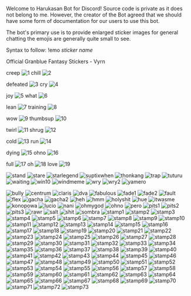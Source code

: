 Welcome to Harukasan Bot for Discord!
Source code is private as it does not belong to me. However, the creator of the Bot agreed that we should have some form of documentation for our users to use this bot.

The bot's primary use is to provide enlarged sticker images for general chatting the emojis are generally quite small to see.

Syntax to follow: !emo *sticker name*

Official Granblue Fantasy Stickers - Vyrn

creep
![1](https://cloud.githubusercontent.com/assets/8453488/22091365/efc5edaa-de31-11e6-831e-2d050993aeb7.png) chill
![2](https://cloud.githubusercontent.com/assets/8453488/22091366/efc5d8ce-de31-11e6-8d32-2a68badd6659.png)

defeated
![3](https://cloud.githubusercontent.com/assets/8453488/22091369/efd36e44-de31-11e6-88a7-4e465ae38e8b.png) cry
![4](https://cloud.githubusercontent.com/assets/8453488/22091368/efd1120c-de31-11e6-9682-9c9b195f4022.png)

joy
![5](https://cloud.githubusercontent.com/assets/8453488/22091370/efd84bf8-de31-11e6-9a71-34d8ecd75e6c.png) what
![6](https://cloud.githubusercontent.com/assets/8453488/22091373/eff3ec00-de31-11e6-9a4b-1fb1be4d3d88.png)

lean
![7](https://cloud.githubusercontent.com/assets/8453488/22091372/eff2cab4-de31-11e6-8165-70957ba3b773.png) training
![8](https://cloud.githubusercontent.com/assets/8453488/22091371/eff1f170-de31-11e6-9178-6ca69d15763f.png)

wow
![9](https://cloud.githubusercontent.com/assets/8453488/22091375/efff51d0-de31-11e6-803b-f95dc5f72477.png) thumbsup
![10](https://cloud.githubusercontent.com/assets/8453488/22091374/efff0cfc-de31-11e6-8f63-af98a260ff42.png)

twirl
![11](https://cloud.githubusercontent.com/assets/8453488/22091376/f0057466-de31-11e6-8f1b-253de24caca2.png) shrug
![12](https://cloud.githubusercontent.com/assets/8453488/22091379/f0200a56-de31-11e6-98fb-eba6a0722992.png)

cold
![13](https://cloud.githubusercontent.com/assets/8453488/22091380/f020bfc8-de31-11e6-91d8-23c0d290f305.png) run
![14](https://cloud.githubusercontent.com/assets/8453488/22091378/f01dbed6-de31-11e6-9d23-457517b4e0b5.png)

dying
![15](https://cloud.githubusercontent.com/assets/8453488/22091382/f02b0c26-de31-11e6-8db1-ea515ec44780.png) ohno
![16](https://cloud.githubusercontent.com/assets/8453488/22091381/f02a1d20-de31-11e6-8ad9-49a7f1e646e2.png)

full
![17](https://cloud.githubusercontent.com/assets/8453488/22091383/f0335ff2-de31-11e6-8666-9e742c11d30a.png) oh
![18](https://cloud.githubusercontent.com/assets/8453488/22091384/f04ace30-de31-11e6-8e1f-d0615f4bc3f5.png) love
![19](https://cloud.githubusercontent.com/assets/8453488/22091386/f04ce2ec-de31-11e6-9a0b-fca61106d781.png)

![stand](https://cloud.githubusercontent.com/assets/8453488/22091353/ef71ec5a-de31-11e6-87bb-444d48d46e79.png)
![stare](https://cloud.githubusercontent.com/assets/8453488/22091354/ef744252-de31-11e6-9f32-09f85e9b566e.png)
![starlegend](https://cloud.githubusercontent.com/assets/8453488/22091355/ef75b1a0-de31-11e6-84f2-e2b1ffdd13d3.png)
![suptixwhen](https://cloud.githubusercontent.com/assets/8453488/22091356/ef77832c-de31-11e6-9ecc-e7ac6fa80a16.png)
![thonkang](https://cloud.githubusercontent.com/assets/8453488/22091357/ef79704c-de31-11e6-9768-6366eaf64c3e.png)
![trap](https://cloud.githubusercontent.com/assets/8453488/22091358/ef7d1f44-de31-11e6-8b39-576f241f01da.png)
![tuturu](https://cloud.githubusercontent.com/assets/8453488/22091359/ef9c8820-de31-11e6-9511-00c59e24f2f0.png)
![waiting](https://cloud.githubusercontent.com/assets/8453488/22091360/ef9c8b0e-de31-11e6-972b-f3af6cc4c288.png)
![win10](https://cloud.githubusercontent.com/assets/8453488/22091361/ef9e009c-de31-11e6-9ab1-f945fde4b2d5.png)
![windmeme](https://cloud.githubusercontent.com/assets/8453488/22091362/efa6abca-de31-11e6-89fc-fad9f14b6052.png)
![wry](https://cloud.githubusercontent.com/assets/8453488/22091363/efa7a39a-de31-11e6-84f2-8de28a9b7bfb.png)
![wry2](https://cloud.githubusercontent.com/assets/8453488/22091364/efa97756-de31-11e6-86ef-d8c48a7fb37a.png)
![yamero](https://cloud.githubusercontent.com/assets/8453488/22091367/efc6d4ea-de31-11e6-9c41-e6bb7147ea9a.png)

![bully](https://cloud.githubusercontent.com/assets/8453488/22091385/f04bd262-de31-11e6-9c3e-d0343dd5d7bf.png)
![centrum](https://cloud.githubusercontent.com/assets/8453488/22091387/f057ed54-de31-11e6-853a-80813a7ae832.png)
![claris](https://cloud.githubusercontent.com/assets/8453488/22091388/f05a529c-de31-11e6-830e-fa7149fa9069.png)
![dva](https://cloud.githubusercontent.com/assets/8453488/22091389/f060030e-de31-11e6-8fdd-a263b5f1038b.png)
![fabulous](https://cloud.githubusercontent.com/assets/8453488/22091392/f0796e02-de31-11e6-8405-d78163115b5b.png)
![fade1](https://cloud.githubusercontent.com/assets/8453488/22091390/f078076a-de31-11e6-9bc6-74789c3d8879.png)
![fade2](https://cloud.githubusercontent.com/assets/8453488/22091391/f07897d4-de31-11e6-9bd6-82e49a0cd7a7.png)
![fault](https://cloud.githubusercontent.com/assets/8453488/22091393/f083d392-de31-11e6-99fc-5eccefd4f4b4.png)
![flex](https://cloud.githubusercontent.com/assets/8453488/22091394/f084f948-de31-11e6-88a2-b83df68cb23a.png)
![gacha](https://cloud.githubusercontent.com/assets/8453488/22091395/f08e04ca-de31-11e6-925b-570a36dddda2.png)
![gacha2](https://cloud.githubusercontent.com/assets/8453488/22091397/f0a5a062-de31-11e6-8b71-fd187e50fa15.png)
![heh](https://cloud.githubusercontent.com/assets/8453488/22091398/f0a6d612-de31-11e6-96f8-4b93ce1d9934.png)
![hmm](https://cloud.githubusercontent.com/assets/8453488/22091396/f0a3a6ae-de31-11e6-9e6c-640c01f0a22b.png)
![holyshit](https://cloud.githubusercontent.com/assets/8453488/22091400/f0b2d26e-de31-11e6-89d1-f92310bdbbdc.png)
![hue](https://cloud.githubusercontent.com/assets/8453488/22091399/f0b11a6e-de31-11e6-8c02-477f32732d4f.png)
![itwasme](https://cloud.githubusercontent.com/assets/8453488/22091401/f0ba6128-de31-11e6-9091-edaabf5320bb.png)
![konopowa](https://cloud.githubusercontent.com/assets/8453488/22091404/f0d17322-de31-11e6-933d-86fdf911d4a3.png)
![lucio](https://cloud.githubusercontent.com/assets/8453488/22091403/f0d1234a-de31-11e6-857a-8ab3edeb1cf3.png)
![nani](https://cloud.githubusercontent.com/assets/8453488/22091405/f0d3648e-de31-11e6-819e-b5d674bfe95c.png)
![ohmygod](https://cloud.githubusercontent.com/assets/8453488/22091406/f0de5dda-de31-11e6-99da-615c9c76c296.png)
![ohno](https://cloud.githubusercontent.com/assets/8453488/22091407/f0debafa-de31-11e6-97fd-5d384b2f7e5f.png)
![pero](https://cloud.githubusercontent.com/assets/8453488/22091408/f0e8aa42-de31-11e6-9e5b-e15128e21f60.png)
![pits1](https://cloud.githubusercontent.com/assets/8453488/22091410/f0fbebde-de31-11e6-97f2-5300510f42f6.png)
![pits2](https://cloud.githubusercontent.com/assets/8453488/22091409/f0fa8a78-de31-11e6-87fb-64fa68ed6687.png)
![pits3](https://cloud.githubusercontent.com/assets/8453488/22091411/f0fefcfc-de31-11e6-8971-d321f15023a0.png)
![rawr](https://cloud.githubusercontent.com/assets/8453488/22091413/f10cf6f4-de31-11e6-85d5-11855f710068.png)
![salt](https://cloud.githubusercontent.com/assets/8453488/22091412/f108e582-de31-11e6-82b5-b35a9f3b975c.png)
![shit](https://cloud.githubusercontent.com/assets/8453488/22091414/f11ad724-de31-11e6-8f46-cb73ffea7a0d.png)
![sombra](https://cloud.githubusercontent.com/assets/8453488/22091415/f126a996-de31-11e6-8d40-b37d14e6f706.png)
![stamp1](https://cloud.githubusercontent.com/assets/8453488/22091416/f127c060-de31-11e6-8bbf-ec744b9cb466.png)
![stamp2](https://cloud.githubusercontent.com/assets/8453488/22091417/f12aaed8-de31-11e6-9263-f4401690b166.png)
![stamp3](https://cloud.githubusercontent.com/assets/8453488/22091418/f13779c4-de31-11e6-918b-9781f442754f.png)
![stamp4](https://cloud.githubusercontent.com/assets/8453488/22091419/f13b097c-de31-11e6-9c33-2d66d4c9db05.png)
![stamp5](https://cloud.githubusercontent.com/assets/8453488/22091420/f14b28de-de31-11e6-9c28-4462da94be39.png)
![stamp6](https://cloud.githubusercontent.com/assets/8453488/22091422/f151e282-de31-11e6-822b-7dd7742d2384.png)
![stamp7](https://cloud.githubusercontent.com/assets/8453488/22091421/f14f572e-de31-11e6-9f9f-5dc4c9a0f5b5.png)
![stamp8](https://cloud.githubusercontent.com/assets/8453488/22091423/f1562f4a-de31-11e6-90aa-5a93309a581c.png)
![stamp9](https://cloud.githubusercontent.com/assets/8453488/22091424/f162acb6-de31-11e6-813b-86470fd8be1d.png)
![stamp10](https://cloud.githubusercontent.com/assets/8453488/22091425/f1687e34-de31-11e6-837c-6647dff83ac0.png)
![stamp11](https://cloud.githubusercontent.com/assets/8453488/22091426/f179a01a-de31-11e6-85c5-78ae8951e5f0.png)
![stamp12](https://cloud.githubusercontent.com/assets/8453488/22091427/f17ad480-de31-11e6-9b71-2395afb53ae5.png)
![stamp13](https://cloud.githubusercontent.com/assets/8453488/22091428/f17cbe6c-de31-11e6-9bed-f181e2443eb8.png)
![stamp14](https://cloud.githubusercontent.com/assets/8453488/22091429/f183725c-de31-11e6-90e4-1a06d35a621c.png)
![stamp15](https://cloud.githubusercontent.com/assets/8453488/22091430/f18c7366-de31-11e6-85b2-9a3a6b6f1877.png)
![stamp16](https://cloud.githubusercontent.com/assets/8453488/22091431/f194a9d2-de31-11e6-9e50-8f2444c48451.png)
![stamp17](https://cloud.githubusercontent.com/assets/8453488/22091433/f1a5cd98-de31-11e6-9de0-a15f9514d9e2.png)
![stamp18](https://cloud.githubusercontent.com/assets/8453488/22091432/f1a55d86-de31-11e6-90cd-0f72743d2079.png)
![stamp19](https://cloud.githubusercontent.com/assets/8453488/22091434/f1a8ce9e-de31-11e6-84fe-905de8aaf4df.png)
![stamp20](https://cloud.githubusercontent.com/assets/8453488/22091435/f1af5340-de31-11e6-8a6d-454f5ccebd0a.png)
![stamp21](https://cloud.githubusercontent.com/assets/8453488/22091436/f1b7cec6-de31-11e6-987c-1c747c209905.png)
![stamp22](https://cloud.githubusercontent.com/assets/8453488/22091437/f1c2ab16-de31-11e6-9d42-3d1b237a354a.png)
![stamp23](https://cloud.githubusercontent.com/assets/8453488/22091438/f1ce17da-de31-11e6-9948-b2cacaf4cd3c.png)
![stamp24](https://cloud.githubusercontent.com/assets/8453488/22091439/f1d40f6e-de31-11e6-9340-86eb8b8a2b13.png)
![stamp25](https://cloud.githubusercontent.com/assets/8453488/22091440/f1d932dc-de31-11e6-86ef-520bc6f00532.png)
![stamp26](https://cloud.githubusercontent.com/assets/8453488/22091441/f1dc0f98-de31-11e6-8852-491ed5c5b291.png)
![stamp27](https://cloud.githubusercontent.com/assets/8453488/22091442/f1e50788-de31-11e6-83a3-4903292337c9.png)
![stamp28](https://cloud.githubusercontent.com/assets/8453488/22091443/f1ef4af4-de31-11e6-85b8-a2658d6ec430.png)
![stamp29](https://cloud.githubusercontent.com/assets/8453488/22091444/f1fecb28-de31-11e6-80e0-79f6a771dd41.png)
![stamp30](https://cloud.githubusercontent.com/assets/8453488/22091445/f202c160-de31-11e6-9915-66c235455883.png)
![stamp31](https://cloud.githubusercontent.com/assets/8453488/22091446/f2041330-de31-11e6-81a6-9bd13453c887.png)
![stamp32](https://cloud.githubusercontent.com/assets/8453488/22091447/f207304c-de31-11e6-97e1-0de755428738.png)
![stamp33](https://cloud.githubusercontent.com/assets/8453488/22091448/f211fcde-de31-11e6-81e9-d5022e104506.png)
![stamp34](https://cloud.githubusercontent.com/assets/8453488/22091449/f21caaf8-de31-11e6-9d85-ef69522083ae.png)
![stamp35](https://cloud.githubusercontent.com/assets/8453488/22091451/f22ad5f6-de31-11e6-887b-4a78826f65b6.png)
![stamp36](https://cloud.githubusercontent.com/assets/8453488/22091453/f2327054-de31-11e6-917e-07eff0dbe27e.png)
![stamp37](https://cloud.githubusercontent.com/assets/8453488/22091452/f230b66a-de31-11e6-9a2f-78984b5cd2a1.png)
![stamp38](https://cloud.githubusercontent.com/assets/8453488/22091454/f2362410-de31-11e6-91dd-9dddbcebba74.png)
![stamp39](https://cloud.githubusercontent.com/assets/8453488/22091455/f23e3aba-de31-11e6-867a-faf697e82cd8.png)
![stamp40](https://cloud.githubusercontent.com/assets/8453488/22091456/f24aee90-de31-11e6-9168-5916940e9d8e.png)
![stamp41](https://cloud.githubusercontent.com/assets/8453488/22091457/f256231e-de31-11e6-87ed-2f2215116fb9.png)
![stamp42](https://cloud.githubusercontent.com/assets/8453488/22091459/f25e18bc-de31-11e6-8714-755ec91e9408.png)
![stamp43](https://cloud.githubusercontent.com/assets/8453488/22091458/f25d3bae-de31-11e6-844d-22aa0ed905a1.png)
![stamp44](https://cloud.githubusercontent.com/assets/8453488/22091460/f25f7c66-de31-11e6-94f0-bdcb33ca7430.png)
![stamp45](https://cloud.githubusercontent.com/assets/8453488/22091461/f26baf18-de31-11e6-8be2-83cbc0063dbb.png)
![stamp46](https://cloud.githubusercontent.com/assets/8453488/22091462/f2785e0c-de31-11e6-95cf-0a4a88bc74db.png)
![stamp47](https://cloud.githubusercontent.com/assets/8453488/22091463/f283b978-de31-11e6-98ac-7e3a19087c67.png)
![stamp48](https://cloud.githubusercontent.com/assets/8453488/22091464/f288d2a0-de31-11e6-90a7-8a16a9cabfa6.png)
![stamp49](https://cloud.githubusercontent.com/assets/8453488/22091466/f28d1ef0-de31-11e6-981c-4530e21d8391.png)
![stamp50](https://cloud.githubusercontent.com/assets/8453488/22091465/f28bac28-de31-11e6-9882-def95c28fd7e.png)
![stamp51](https://cloud.githubusercontent.com/assets/8453488/22091467/f29835ce-de31-11e6-924d-2140166c4d88.png)
![stamp52](https://cloud.githubusercontent.com/assets/8453488/22091468/f2a75b6c-de31-11e6-8390-a589d27f6074.png)
![stamp53](https://cloud.githubusercontent.com/assets/8453488/22091469/f2af0d1c-de31-11e6-8109-bd25ac16937f.png)
![stamp54](https://cloud.githubusercontent.com/assets/8453488/22091470/f2b3ebe8-de31-11e6-94f6-f0b7fce18095.png)
![stamp55](https://cloud.githubusercontent.com/assets/8453488/22091471/f2b8bd9e-de31-11e6-80b4-2cca1166827e.png)
![stamp56](https://cloud.githubusercontent.com/assets/8453488/22091472/f2bb62a6-de31-11e6-9d3e-dad3618a5055.png)
![stamp57](https://cloud.githubusercontent.com/assets/8453488/22091473/f2c5ad2e-de31-11e6-8c00-da18be4cc630.png)
![stamp58](https://cloud.githubusercontent.com/assets/8453488/22091474/f2d53550-de31-11e6-93f6-873bd2c0f3ed.png)
![stamp59](https://cloud.githubusercontent.com/assets/8453488/22091475/f2dc3a1c-de31-11e6-8f94-e6906dd346a3.png)
![stamp60](https://cloud.githubusercontent.com/assets/8453488/22091476/f2dd9416-de31-11e6-90cb-9168e2c8edd5.png)
![stamp61](https://cloud.githubusercontent.com/assets/8453488/22091477/f2e4c5c4-de31-11e6-8751-eb548dbf7256.png)
![stamp62](https://cloud.githubusercontent.com/assets/8453488/22091478/f2ead194-de31-11e6-9fd5-c18d6154dca3.png)
![stamp63](https://cloud.githubusercontent.com/assets/8453488/22091479/f2f2179c-de31-11e6-9f17-aa55738dc5c6.png)
![stamp64](https://cloud.githubusercontent.com/assets/8453488/22091480/f301f07c-de31-11e6-9aa9-d71e889ca536.png)
![stamp65](https://cloud.githubusercontent.com/assets/8453488/22091482/f308d838-de31-11e6-81f9-ad4417418305.png)
![stamp66](https://cloud.githubusercontent.com/assets/8453488/22091481/f3072af6-de31-11e6-93f8-4a34adca14b9.png)
![stamp67](https://cloud.githubusercontent.com/assets/8453488/22091483/f3105004-de31-11e6-834f-4c00275e514b.png)
![stamp68](https://cloud.githubusercontent.com/assets/8453488/22091484/f318d8b4-de31-11e6-8a8e-84379714dca7.png)
![stamp69](https://cloud.githubusercontent.com/assets/8453488/22091485/f31d34f4-de31-11e6-8ffc-eddcc1dcd723.png)
![stamp70](https://cloud.githubusercontent.com/assets/8453488/22091486/f32cd74c-de31-11e6-8c72-7a5328502425.png)
![stamp71](https://cloud.githubusercontent.com/assets/8453488/22091488/f33639e0-de31-11e6-8c25-92ef21d11b68.png)
![stamp72](https://cloud.githubusercontent.com/assets/8453488/22091487/f33148a4-de31-11e6-9f0c-f3d78ee4def4.png)
![stamp73](https://cloud.githubusercontent.com/assets/8453488/22091489/f33c0ad2-de31-11e6-8531-5d8ff394442b.png)
